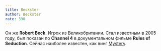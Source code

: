 ```yaml
---
title: Beckster
author: Beckster
rate: 390
---
```


Он же **Robert Beck**. Игрок из Великобритании. Cтал известным в 2005 году, был показан по **Channel 4** в документальном фильме **Rules of Seduction**. Сейчас наиболее известен, как винг [Mystery](/authors/mystery "Mystery").